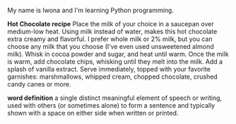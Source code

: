 My name is Iwona and I'm learning Python programming.

**Hot Chocolate recipe**
Place the milk of your choice in a saucepan over medium-low heat. Using milk instead of water, makes this hot chocolate extra creamy and flavorful. I prefer whole milk or 2% milk, but you can choose any milk that you choose (I’ve even used unsweetened almond milk).
Whisk in cocoa powder and sugar, and heat until warm.
Once the milk is warm, add chocolate chips, whisking until they melt into the milk.
Add a splash of vanilla extract.
Serve immediately, topped with your favorite garnishes: marshmallows, whipped cream, chopped chocolate, crushed candy canes or more.

**word definition**
a single distinct meaningful element of speech or writing, used with others (or sometimes alone) to form a sentence and typically shown with a space on either side when written or printed.

